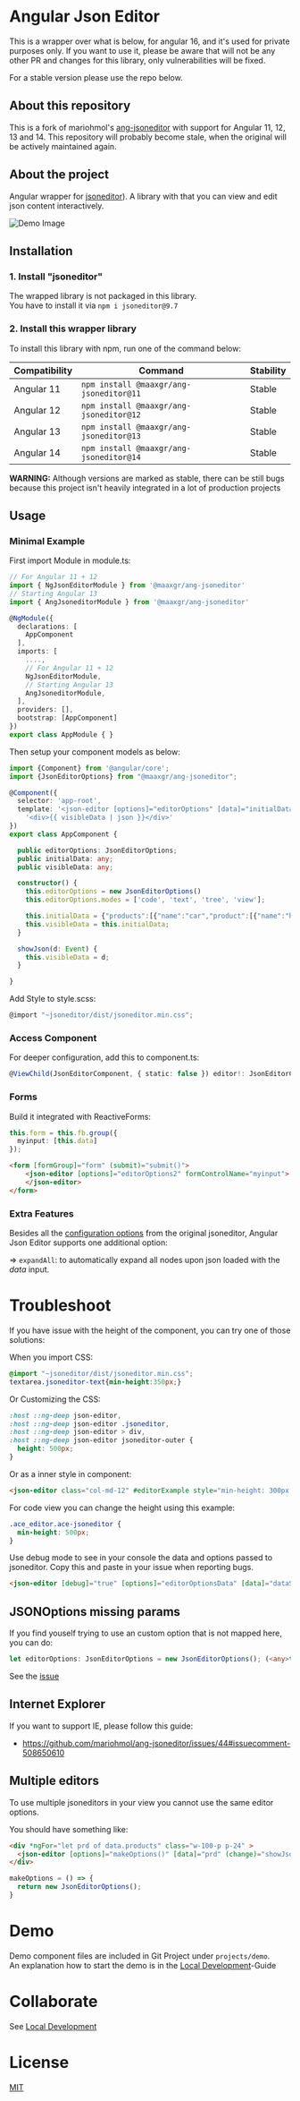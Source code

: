 # Angular Json Editor
This is a wrapper over what is below, for angular 16, and it's used for private purposes only.
If you want to use it, please be aware that will not be any other PR and changes for this library, only vulnerabilities will be fixed.

For a stable version please use the repo below.

## About this repository
This is a fork of mariohmol's [ang-jsoneditor](https://github.com/mariohmol/ang-jsoneditor)
with support for Angular 11, 12, 13 and 14.
This repository will probably become stale,
when the original will be actively maintained again.

## About the project

Angular wrapper for [jsoneditor](https://github.com/josdejong/jsoneditor)).
A library with that you can view and edit json content interactively.

![Demo Image](projects/docs/images/demo.png)

## Installation

### 1. Install "jsoneditor"

The wrapped library is not packaged in this library.  
You have to install it via
`npm i jsoneditor@9.7`

### 2. Install this wrapper library

To install this library with npm, run one of the command below:

| Compatibility | Command                                 | Stability |
|---------------|-----------------------------------------|-----------|
| Angular 11    | `npm install @maaxgr/ang-jsoneditor@11` | Stable    |
| Angular 12    | `npm install @maaxgr/ang-jsoneditor@12` | Stable    |
| Angular 13    | `npm install @maaxgr/ang-jsoneditor@13` | Stable    |
| Angular 14    | `npm install @maaxgr/ang-jsoneditor@14` | Stable    |

**WARNING:** Although versions are marked as stable,
there can be still bugs because this project isn't heavily integrated in a lot of production projects

## Usage

### Minimal Example

First import Module in module.ts:

```ts
// For Angular 11 + 12 
import { NgJsonEditorModule } from '@maaxgr/ang-jsoneditor'
// Starting Angular 13
import { AngJsoneditorModule } from '@maaxgr/ang-jsoneditor'

@NgModule({
  declarations: [
    AppComponent
  ],
  imports: [
    ....,
    // For Angular 11 + 12 
    NgJsonEditorModule,
    // Starting Angular 13
    AngJsoneditorModule,
  ],
  providers: [],
  bootstrap: [AppComponent]
})
export class AppModule { }
```

Then setup your component models as below:
```ts
import {Component} from '@angular/core';
import {JsonEditorOptions} from "@maaxgr/ang-jsoneditor";

@Component({
  selector: 'app-root',
  template: '<json-editor [options]="editorOptions" [data]="initialData" (change)="showJson($event)"></json-editor>' +
    '<div>{{ visibleData | json }}</div>'
})
export class AppComponent {

  public editorOptions: JsonEditorOptions;
  public initialData: any;
  public visibleData: any;

  constructor() {
    this.editorOptions = new JsonEditorOptions()
    this.editorOptions.modes = ['code', 'text', 'tree', 'view'];

    this.initialData = {"products":[{"name":"car","product":[{"name":"honda","model":[{"id":"civic","name":"civic"},{"id":"accord","name":"accord"},{"id":"crv","name":"crv"},{"id":"pilot","name":"pilot"},{"id":"odyssey","name":"odyssey"}]}]}]}
    this.visibleData = this.initialData;
  }

  showJson(d: Event) {
    this.visibleData = d;
  }

}
```

Add Style to style.scss:
```js
@import "~jsoneditor/dist/jsoneditor.min.css";
```

### Access Component

For deeper configuration, add this to component.ts:
```ts
@ViewChild(JsonEditorComponent, { static: false }) editor!: JsonEditorComponent;
```

### Forms

Build it integrated with ReactiveForms:
```ts 
this.form = this.fb.group({
  myinput: [this.data]
});
```
```html
<form [formGroup]="form" (submit)="submit()">
    <json-editor [options]="editorOptions2" formControlName="myinput">
    </json-editor>
</form>
```

### Extra Features

Besides all the
[configuration options](https://github.com/josdejong/jsoneditor/blob/master/docs/api.md)
from the original jsoneditor, Angular Json Editor supports one additional option:

=> `expandAll`: to automatically expand all nodes upon json loaded with the _data_ input.

# Troubleshoot

If you have issue with the height of the component, you can try one of those solutions:

When you import CSS:

```css
@import "~jsoneditor/dist/jsoneditor.min.css";
textarea.jsoneditor-text{min-height:350px;}
```

Or Customizing the CSS:

```css
:host ::ng-deep json-editor,
:host ::ng-deep json-editor .jsoneditor,
:host ::ng-deep json-editor > div,
:host ::ng-deep json-editor jsoneditor-outer {
  height: 500px;
}
```

Or  as a inner style in component:

```html
<json-editor class="col-md-12" #editorExample style="min-height: 300px;" [options]="editorOptionsData" [data]="dataStructure"></json-editor>
```

For code view you can change the height using this example:
```css
.ace_editor.ace-jsoneditor {
  min-height: 500px;
}
```

Use debug mode to see in your console the data and options passed to jsoneditor. Copy this and paste in your issue when reporting bugs.

```html
<json-editor [debug]="true" [options]="editorOptionsData" [data]="dataStructure"></json-editor>
```

## JSONOptions missing params

If you find youself trying to use an custom option that is not mapped here, you can do:

```ts
let editorOptions: JsonEditorOptions = new JsonEditorOptions(); (<any>this.editorOptions).templates = [{menu options objects as in json editor documentation}]
```

See the [issue](https://github.com/mariohmol/ang-jsoneditor/issues/57)

## Internet Explorer

If you want to support IE, please follow this guide:
* https://github.com/mariohmol/ang-jsoneditor/issues/44#issuecomment-508650610

## Multiple editors

To use multiple jsoneditors in your view you cannot use the same editor options.

You should have something like:

```html
<div *ngFor="let prd of data.products" class="w-100-p p-24" >
  <json-editor [options]="makeOptions()" [data]="prd" (change)="showJson($event)"></json-editor>
</div>
```

```ts
makeOptions = () => {
  return new JsonEditorOptions();
}
```

# Demo

Demo component files are included in Git Project under `projects/demo`.  
An explanation how to start the demo is in the [Local Development](projects/docs/local-development.md)-Guide

# Collaborate

See [Local Development](projects/docs/local-development.md)


# License
[MIT](./LICENSE)
